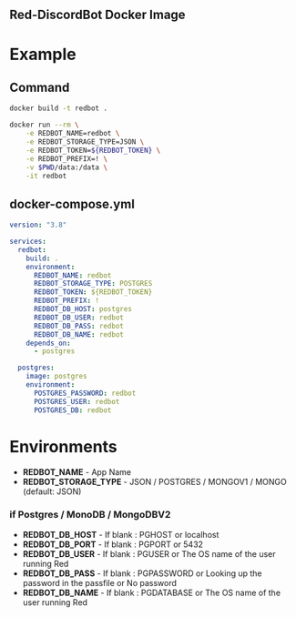 Red-DiscordBot Docker Image
---

# Example 

## Command

```bash
docker build -t redbot .

docker run --rm \
    -e REDBOT_NAME=redbot \
    -e REDBOT_STORAGE_TYPE=JSON \
    -e REDBOT_TOKEN=${REDBOT_TOKEN} \
    -e REDBOT_PREFIX=! \
    -v $PWD/data:/data \
    -it redbot
```

## docker-compose.yml
```yaml
version: "3.8"

services:
  redbot:
    build: .
    environment:
      REDBOT_NAME: redbot
      REDBOT_STORAGE_TYPE: POSTGRES
      REDBOT_TOKEN: ${REDBOT_TOKEN}
      REDBOT_PREFIX: !
      REDBOT_DB_HOST: postgres
      REDBOT_DB_USER: redbot
      REDBOT_DB_PASS: redbot
      REDBOT_DB_NAME: redbot
    depends_on:
      - postgres

  postgres:
    image: postgres
    environment:
      POSTGRES_PASSWORD: redbot
      POSTGRES_USER: redbot
      POSTGRES_DB: redbot
```

# Environments

- **REDBOT_NAME** - App Name
- **REDBOT_STORAGE_TYPE** - JSON / POSTGRES / MONGOV1 / MONGO (default: JSON)

### if Postgres / MonoDB / MongoDBV2

- **REDBOT_DB_HOST** - If blank : PGHOST or localhost
- **REDBOT_DB_PORT** - If blank : PGPORT or 5432
- **REDBOT_DB_USER** - If blank : PGUSER or The OS name of the user running Red 
- **REDBOT_DB_PASS** - If blank : PGPASSWORD or Looking up the password in the passfile or No password
- **REDBOT_DB_NAME** - If blank : PGDATABASE or The OS name of the user running Red
